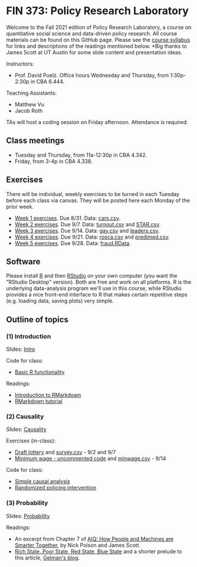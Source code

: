 # FIN 373: Policy Research Laboratory

Welcome to the Fall 2021 edition of Policy Research Laboratory, a course on quantitative social science and data-driven policy research.  All course materials can be found on this GitHub page.  Please see the [course syllabus](syllabus.pdf) for links and descriptions of the readings mentioned below.  *Big thanks to James Scott at UT Austin for some slide content and presentation ideas.

Instructors:  
- Prof. David Puelz.  Office hours Wednesday and Thursday, from 1:30p-2:30p in CBA 6.444.

Teaching Assistants:
- Matthew Vu
- Jacob Roth

TAs will host a coding session on Friday afternoon.  Attendance is required.

## Class meetings

- Tuesday and Thursday, from 11a-12:30p in CBA 4.342.
- Friday, from 3-4p in CBA 4.338.

## Exercises

There will be individual, weekly exercises to be turned in each Tuesday before each class via canvas.  They will be posted here each Monday of the prior week.  

- [Week 1 exercises](assignments/HW1.pdf). Due 8/31. Data: [cars.csv](https://downgit.github.io/#/home?url=https://github.com/dpuelz/Policy-Research-Laboratory/blob/main/data/cars.csv).
- [Week 2 exercises](assignments/HW2.pdf). Due 9/7. Data: [turnout.csv](https://downgit.github.io/#/home?url=https://github.com/dpuelz/Policy-Research-Laboratory/blob/main/data/turnout.csv) and [STAR.csv](https://downgit.github.io/#/home?url=https://github.com/dpuelz/Policy-Research-Laboratory/blob/main/data/STAR.csv).
- [Week 3 exercises](assignments/HW3.pdf). Due 9/14. Data: [gay.csv](https://downgit.github.io/#/home?url=https://github.com/dpuelz/Policy-Research-Laboratory/blob/main/data/gay.csv) and [leaders.csv](https://downgit.github.io/#/home?url=https://github.com/dpuelz/Policy-Research-Laboratory/blob/main/data/leaders.csv).
- [Week 4 exercises](assignments/HW4.pdf). Due 9/21. Data: [rosca.csv](https://downgit.github.io/#/home?url=https://github.com/dpuelz/Policy-Research-Laboratory/blob/main/data/rosca.csv) and [predimed.csv](https://downgit.github.io/#/home?url=https://github.com/dpuelz/Policy-Research-Laboratory/blob/main/data/predimed.csv).
- [Week 5 exercises](assignments/HW5.pdf). Due 9/28. Data: [fraud.RData](https://downgit.github.io/#/home?url=https://github.com/dpuelz/Policy-Research-Laboratory/blob/main/data/fraud.RData). 


## Software

Please install [R](http://www.r-project.org) and then [RStudio](http://www.rstudio.org) on your own computer (you want the "RStudio Desktop" version).  Both are free and work on all platforms.  R is the underlying data-analysis program we'll use in this course, while RStudio provides a nice front-end interface to R that makes certain repetitive steps (e.g. loading data, saving plots) very simple.

## Outline of topics  

### (1) Introduction

Slides: [Intro](slides/PRL-intro.pdf)

Code for class:
- [Basic R functionality](code/intro1.R)

Readings:  
- [Introduction to RMarkdown](http://rmarkdown.rstudio.com)  
- [RMarkdown tutorial](https://rmarkdown.rstudio.com/lesson-1.html)  

### (2) Causality

Slides: [Causality](slides/PRL-causality.pdf)

Exercises (in-class):
- [Draft lottery](code/draftlottery.md) and [survey.csv](https://downgit.github.io/#/home?url=https://github.com/dpuelz/Policy-Research-Laboratory/blob/main/data/survey.csv) - 9/2 and 9/7
- [Minimum wage - uncommented code](code/causality_minwage.R) and [minwage.csv](https://downgit.github.io/#/home?url=https://github.com/dpuelz/Policy-Research-Laboratory/blob/main/data/minwage.csv) - 9/14

Code for class:
- [Simple causal analysis](code/causality1.R)
- [Randomized policing intervention](code/causality_police.R)

### (3) Probability

Slides: [Probability](slides/PRL-probability.pdf)

Readings:  
- An excerpt from Chapter 7 of [AIQ: How People and Machines are Smarter Together](readings/AIQ_excerpt_contraceptive_effectiveness.pdf), by Nick Polson and James Scott.  
- [Rich State, Poor State, Red State, Blue State](http://www.stat.columbia.edu/~gelman/research/published/rb_qjps.pdf) and a shorter prelude to this article, [Gelman's blog](https://statmodeling.stat.columbia.edu/2005/11/07/income_matters/).



